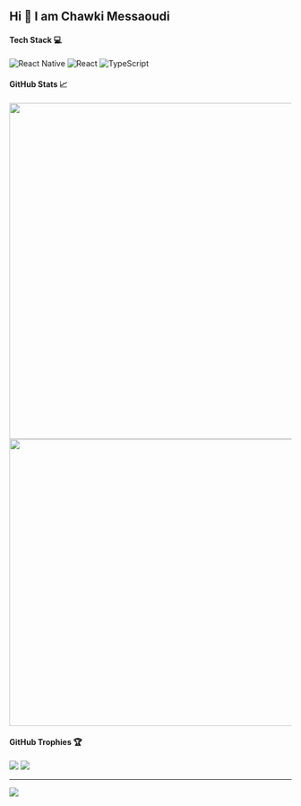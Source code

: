 ## Hi 👋 I am Chawki Messaoudi 

#### Tech Stack 💻

![React Native](https://img.shields.io/badge/react_native-%2320232a.svg?style=for-the-badge&logo=react&logoColor=%2361DAFB) 
![React](https://img.shields.io/badge/react-%2320232a.svg?style=for-the-badge&logo=react&logoColor=%2361DAFB)
![TypeScript](https://img.shields.io/badge/typescript-%23007ACC.svg?style=for-the-badge&logo=typescript&logoColor=white)

#### GitHub Stats 📈
<img src="https://server.dooboo.io/github-stats-advanced/chawkios?date=004" width="600" />

<img src="https://github-readme-stats.vercel.app/api/top-langs/?username=chawkios&theme=nord&count_private=true&layout=compact" width="512" />

#### GitHub Trophies 🏆
<img src="https://server.dooboo.io/github-trophies/chawkios"/>

<img src="https://github-profile-trophy.vercel.app/?username=chawkios&theme=nord&margin-w=10&margin-h=10"/>

---
![](https://komarev.com/ghpvc/?username=chawkios&label=Visitors+Count&color=brightgreen)
